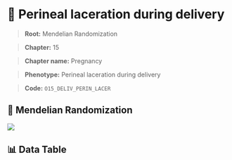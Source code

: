 # 🧪 Perineal laceration during delivery

> **Root:** Mendelian Randomization

> **Chapter:** 15  

> **Chapter name:** Pregnancy

> **Phenotype:** Perineal laceration during delivery  

> **Code:** `O15_DELIV_PERIN_LACER`

## 🧬 Mendelian Randomization  

<img src="/MR/Figures/Forward/O15_DELIV_PERIN_LACER.png"/>

## 📊 Data Table

<CsvTableMRF src="/public/MR/Data/Forward/O15_DELIV_PERIN_LACER.csv"/>
